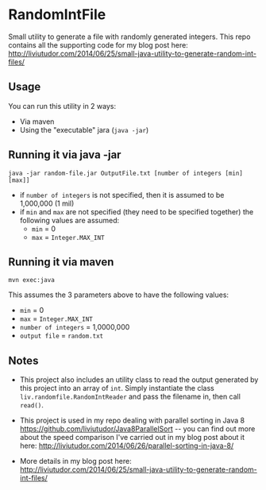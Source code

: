 RandomIntFile
=============

Small utility to generate a file with randomly generated integers. This repo contains all the supporting code for my blog post here: http://liviutudor.com/2014/06/25/small-java-utility-to-generate-random-int-files/


Usage
-----

You can run this utility in 2 ways:

* Via maven
* Using the "executable" jara (`java -jar`)


Running it via java -jar
------------------------

`java -jar random-file.jar OutputFile.txt [number of integers [min] [max]]`

* if `number of integers` is not specified, then it is assumed to be 1,000,000 (1 mil)
* if `min` and `max` are not specified (they need to be specified together) the following values are assumed:
	* `min` = 0
	* `max` = `Integer.MAX_INT`


Running it via maven
--------------------

`mvn exec:java`

This assumes the 3 parameters above to have the following values:

* `min` = 0
* `max` = `Integer.MAX_INT`
* `number of integers` = 1,0000,000
* `output file` = `random.txt`

Notes
-----

* This project also includes an utility class to read the output generated by this project into an array of `int`. Simply instantiate the class `liv.randomfile.RandomIntReader` and pass the filename in, then call `read()`.

* This project is used in my repo dealing with parallel sorting in Java 8 https://github.com/liviutudor/Java8ParallelSort -- you can find out more about the speed comparison I've carried out in my blog post about it here: http://liviutudor.com/2014/06/26/parallel-sorting-in-java-8/

* More details in my blog post here: http://liviutudor.com/2014/06/25/small-java-utility-to-generate-random-int-files/

